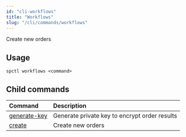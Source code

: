 ```yaml
---
id: "cli-workflows"
title: "Workflows"
slug: "/cli/commands/workflows"
---
```


Create new orders

## Usage

```
spctl workflows <command>
```

## Child commands

|**Command**|**Description**|
| :- | :- |
|[generate-key](/testnet/cli/commands/workflows/generate-key)|Generate private key to encrypt order results|
|[create](/testnet/cli/commands/workflows/create)|Create new orders|